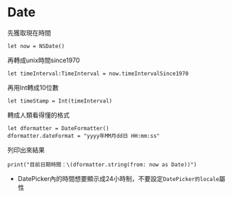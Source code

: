 # Date

先獲取現在時間

`let now = NSDate()`

再轉成unix時間since1970

`let timeInterval:TimeInterval = now.timeIntervalSince1970`

再用Int轉成10位數

`let timeStamp = Int(timeInterval)`

轉成人類看得懂的格式

`let dformatter = DateFormatter()`  
`dformatter.dateFormat = "yyyy年MM月dd日 HH:mm:ss"`

列印出來結果

`print("目前日期時間：\(dformatter.string(from: now as Date))")`

* DatePicker內的時間想要顯示成24小時制，不要設定`DatePicker的locale`屬性




